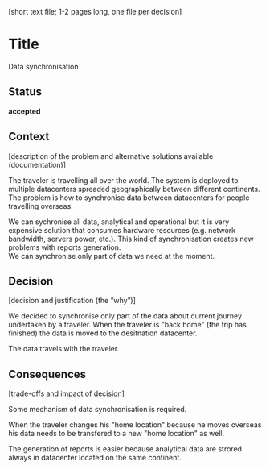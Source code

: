 [short text file; 1-2 pages long, one file per decision]

# Title

Data synchronisation

## Status

**accepted**

## Context

[description of the problem and alternative solutions available (documentation)]

The traveler is travelling all over the world. The system is deployed to multiple datacenters spreaded geographically between different continents.
The problem is how to synchronise data between datacenters for people travelling overseas.

We can sychronise all data, analytical and operational but it is very expensive solution that consumes hardware resources (e.g. network bandwidth, servers power, etc.). This kind of synchronisation creates new problems with reports generation.  
We can synchronise only part of data we need at the moment.  

## Decision

[decision and justification (the “why”)]

We decided to synchronise only part of the data about current journey undertaken by a traveler. When the traveler is "back home" (the trip has finished) the data is moved to the desitnation datacenter.  

The data travels with the traveler.

## Consequences

[trade-offs and impact of decision]

Some mechanism of data synchronisation is required.  

When the traveler changes his "home location" because he moves overseas his data needs to be transfered to a new "home location" as well.  

The generation of reports is easier because analytical data are strored always in datacenter located on the same continent.